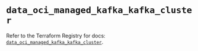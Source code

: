 # `data_oci_managed_kafka_kafka_cluster`

Refer to the Terraform Registry for docs: [`data_oci_managed_kafka_kafka_cluster`](https://registry.terraform.io/providers/hashicorp/oci/7.19.0/docs/data-sources/managed_kafka_kafka_cluster).
